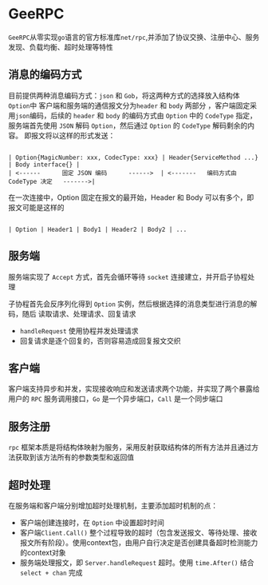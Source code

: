 # GeeRPC

`GeeRPC`从零实现`go`语言的官方标准库`net/rpc`,并添加了协议交换、注册中心、服务发现、负载均衡、超时处理等特性

## 消息的编码方式
目前提供两种消息编码方式：`json` 和 `Gob`，将这两种方式的选择放入结构体`Option`中
客户端和服务端的通信报文分为`header` 和 `body` 两部分 ，客户端固定采用`json`编码，后续的 `header` 和 `body` 的编码方式由 `Option` 中的 `CodeType` 指定，服务端首先使用 `JSON` 解码 `Option`，然后通过 `Option` 的 `CodeType` 解码剩余的内容。
即报文将以这样的形式发送：
```

| Option{MagicNumber: xxx, CodecType: xxx} | Header{ServiceMethod ...} | Body interface{} |
| <------      固定 JSON 编码      ------>  | <-------   编码方式由 CodeType 决定   ------->|

```
在一次连接中，Option 固定在报文的最开始，Header 和 Body 可以有多个，即报文可能是这样的
```

| Option | Header1 | Body1 | Header2 | Body2 | ...

```

## 服务端
服务端实现了 `Accept` 方式，首先会循环等待 `socket` 连接建立，并开启子协程处理

子协程首先会反序列化得到 `Option` 实例，然后根据选择的消息类型进行消息的解码，随后 读取请求、处理请求、回复请求

- `handleRequest` 使用协程并发处理请求
- 回复请求是逐个回复的，否则容易造成回复报文交织

## 客户端

客户端支持异步和并发，实现接收响应和发送请求两个功能，并实现了两个暴露给用户的 `RPC` 服务调用接口，`Go` 是一个异步端口，`Call` 是一个同步端口

## 服务注册

`rpc` 框架本质是将结构体映射为服务，采用反射获取结构体的所有方法并且通过方法获取到该方法所有的参数类型和返回值

## 超时处理

在服务端和客户端分别增加超时处理机制，主要添加超时机制的点：

- 客户端创建连接时，在 `Option` 中设置超时时间
- 客户端`Client.Call()` 整个过程导致的超时（包含发送报文、等待处理、接收报文所有阶段）。使用context包，由用户自行决定是否创建具备超时检测能力的context对象
- 服务端处理报文，即 `Server.handleRequest` 超时。使用 `time.After()` 结合 `select + chan` 完成


